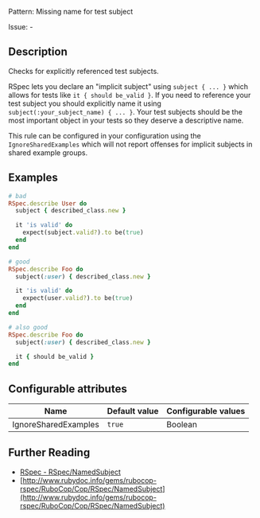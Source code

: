 Pattern: Missing name for test subject

Issue: -

## Description

Checks for explicitly referenced test subjects.

RSpec lets you declare an "implicit subject" using `subject { ... }`
which allows for tests like `it { should be_valid }`. If you need to
reference your test subject you should explicitly name it using
`subject(:your_subject_name) { ... }`. Your test subjects should be
the most important object in your tests so they deserve a descriptive
name.

This rule can be configured in your configuration using the
`IgnoreSharedExamples` which will not report offenses for implicit
subjects in shared example groups.

## Examples

```ruby
# bad
RSpec.describe User do
  subject { described_class.new }

  it 'is valid' do
    expect(subject.valid?).to be(true)
  end
end

# good
RSpec.describe Foo do
  subject(:user) { described_class.new }

  it 'is valid' do
    expect(user.valid?).to be(true)
  end
end

# also good
RSpec.describe Foo do
  subject(:user) { described_class.new }

  it { should be_valid }
end
```

## Configurable attributes

Name | Default value | Configurable values
--- | --- | ---
IgnoreSharedExamples | `true` | Boolean

## Further Reading

* [RSpec - RSpec/NamedSubject](https://rubocop-rspec.readthedocs.io/en/latest/cops_rspec/#rspecnamedsubject)
* [http://www.rubydoc.info/gems/rubocop-rspec/RuboCop/Cop/RSpec/NamedSubject](http://www.rubydoc.info/gems/rubocop-rspec/RuboCop/Cop/RSpec/NamedSubject)
